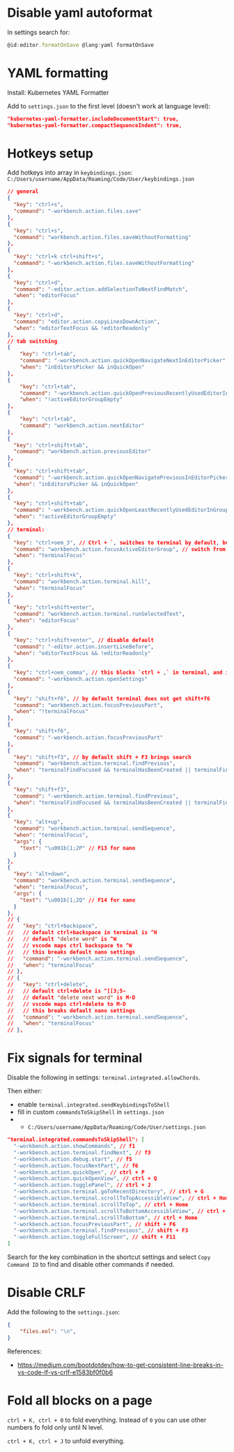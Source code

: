 
# Disable yaml autoformat

In settings search for:
```js
@id:editor.formatOnSave @lang:yaml formatOnSave
```

# YAML formatting

Install: Kubernetes YAML Formatter

Add to `settings.json` to the first level (doesn't work at language level):

```json
"kubernetes-yaml-formatter.includeDocumentStart": true,
"kubernetes-yaml-formatter.compactSequenceIndent": true,
```

# Hotkeys setup

Add hotkeys into array in `keybindings.json`:
`C:/Users/username/AppData/Roaming/Code/User/keybindings.json`

```json
// general
{
  "key": "ctrl+s",
  "command": "-workbench.action.files.save"
},
{
  "key": "ctrl+s",
  "command": "workbench.action.files.saveWithoutFormatting"
},
{
  "key": "ctrl+k ctrl+shift+s",
  "command": "-workbench.action.files.saveWithoutFormatting"
},
{
  "key": "ctrl+d",
  "command": "-editor.action.addSelectionToNextFindMatch",
  "when": "editorFocus"
},
{
  "key": "ctrl+d",
  "command": "editor.action.copyLinesDownAction",
  "when": "editorTextFocus && !editorReadonly"
},
// tab switching
{
    "key": "ctrl+tab",
    "command": "-workbench.action.quickOpenNavigateNextInEditorPicker",
    "when": "inEditorsPicker && inQuickOpen"
},
{
    "key": "ctrl+tab",
    "command": "-workbench.action.quickOpenPreviousRecentlyUsedEditorInGroup",
    "when": "!activeEditorGroupEmpty"
},
{
    "key": "ctrl+tab",
    "command": "workbench.action.nextEditor"
},
{
  "key": "ctrl+shift+tab",
  "command": "workbench.action.previousEditor"
},
{
  "key": "ctrl+shift+tab",
  "command": "-workbench.action.quickOpenNavigatePreviousInEditorPicker",
  "when": "inEditorsPicker && inQuickOpen"
},
{
  "key": "ctrl+shift+tab",
  "command": "-workbench.action.quickOpenLeastRecentlyUsedEditorInGroup",
  "when": "!activeEditorGroupEmpty"
},
// terminal:
{
  "key": "ctrl+oem_3", // Ctrl + `, switches to terminal by default, but doesn't go back
  "command": "workbench.action.focusActiveEditorGroup", // switch from terminal back to editor
  "when": "terminalFocus"
},
{
  "key": "ctrl+shift+k",
  "command": "workbench.action.terminal.kill",
  "when": "terminalFocus"
},
{
  "key": "ctrl+shift+enter",
  "command": "workbench.action.terminal.runSelectedText",
  "when": "editorFocus"
},
{
  "key": "ctrl+shift+enter", // disable default
  "command": "-editor.action.insertLineBefore",
  "when": "editorTextFocus && !editorReadonly"
},
{
  "key": "ctrl+oem_comma", // this blocks `ctrl + ,` in terminal, and it can't be disabled via commandsToSkipShell
  "command": "-workbench.action.openSettings"
},
{
  "key": "shift+f6", // by default terminal does not get shift+f6
  "command": "workbench.action.focusPreviousPart",
  "when": "!terminalFocus"
},
{
  "key": "shift+f6",
  "command": "-workbench.action.focusPreviousPart"
},
{
  "key": "shift+f3", // by default shift + F3 brings search
  "command": "workbench.action.terminal.findPrevious",
  "when": "terminalFindFocused && terminalHasBeenCreated || terminalFindFocused && terminalProcessSupported"
},
{
  "key": "shift+f3",
  "command": "-workbench.action.terminal.findPrevious",
  "when": "terminalFindFocused && terminalHasBeenCreated || terminalFindFocused && terminalProcessSupported || terminalFocusInAny && terminalHasBeenCreated || terminalFocusInAny && terminalProcessSupported"
},
{
  "key": "alt+up",
  "command": "workbench.action.terminal.sendSequence",
  "when": "terminalFocus",
  "args": {
    "text": "\u001b[1;2P" // F13 for nano
  }
},
{
  "key": "alt+down",
  "command": "workbench.action.terminal.sendSequence",
  "when": "terminalFocus",
  "args": {
    "text": "\u001b[1;2Q" // F14 for nano
  }
},
// {
//   "key": "ctrl+backspace",
//   // default ctrl+backspace in terminal is ^H
//   // default "delete word" is ^W
//   // vscode maps ctrl backspace to ^W
//   // this breaks default nano settings
//   "command": "-workbench.action.terminal.sendSequence",
//   "when": "terminalFocus"
// },
// {
//   "key": "ctrl+delete",
//   // default ctrl+delete is ^[[3;5~
//   // default "delete next word" is M-D
//   // vscode maps ctrl+delete to M-D
//   // this breaks default nano settings
//   "command": "-workbench.action.terminal.sendSequence",
//   "when": "terminalFocus"
// },
```

# Fix signals for terminal

Disable the following in settings: `terminal.integrated.allowChords`.

Then either:
- enable `terminal.integrated.sendKeybindingsToShell`
- fill in custom `commandsToSkipShell` in `settings.json`
- - `C:/Users/username/AppData/Roaming/Code/User/settings.json`

```json
"terminal.integrated.commandsToSkipShell": [
  "-workbench.action.showCommands", // f1
  "-workbench.action.terminal.findNext", // f3
  "-workbench.action.debug.start", // f5
  "-workbench.action.focusNextPart", // f6
  "-workbench.action.quickOpen", // ctrl + P
  "-workbench.action.quickOpenView", // ctrl + Q
  "-workbench.action.togglePanel", // ctrl + J
  "-workbench.action.terminal.goToRecentDirectory", // ctrl + G
  "-workbench.action.terminal.scrollToTopAccessibleView", // ctrl + Home
  "-workbench.action.terminal.scrollToTop", // ctrl + Home
  "-workbench.action.terminal.scrollToBottomAccessibleView", // ctrl + Home
  "-workbench.action.terminal.scrollToBottom", // ctrl + Home
  "-workbench.action.focusPreviousPart", // shift + F6
  "-workbench.action.terminal.findPrevious", // shift + F3
  "-workbench.action.toggleFullScreen", // shift + F11
]
```

Search for the key combination in the shortcut settings
and select `Copy Command ID` to find and disable other commands if needed.

# Disable CRLF

Add the following to the `settings.json`:

```json
{
    "files.eol": "\n",
}
```

References:
- https://medium.com/bootdotdev/how-to-get-consistent-line-breaks-in-vs-code-lf-vs-crlf-e1583bf0f0b6

# Fold all blocks on a page

`ctrl + K, ctrl + 0` to fold everything.
Instead of `0` you can use other numbers fo fold only until N level.

`ctrl + K, ctrl + J` to unfold everything.
